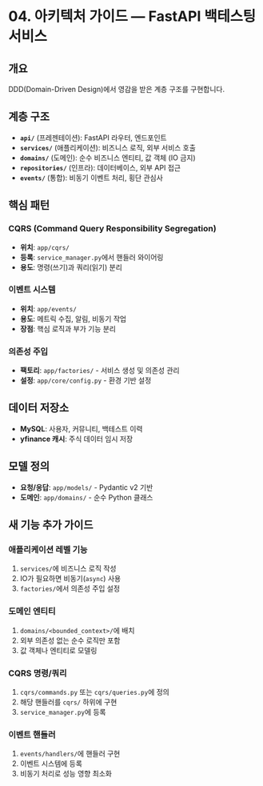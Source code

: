 # 04. 아키텍처 가이드 — FastAPI 백테스팅 서비스

## 개요
DDD(Domain-Driven Design)에서 영감을 받은 계층 구조를 구현합니다.

## 계층 구조
- **`api/`** (프레젠테이션): FastAPI 라우터, 엔드포인트
- **`services/`** (애플리케이션): 비즈니스 로직, 외부 서비스 호출
- **`domains/`** (도메인): 순수 비즈니스 엔티티, 값 객체 (IO 금지)
- **`repositories/`** (인프라): 데이터베이스, 외부 API 접근
- **`events/`** (통합): 비동기 이벤트 처리, 횡단 관심사

## 핵심 패턴

### CQRS (Command Query Responsibility Segregation)
- **위치**: `app/cqrs/`
- **등록**: `service_manager.py`에서 핸들러 와이어링
- **용도**: 명령(쓰기)과 쿼리(읽기) 분리

### 이벤트 시스템
- **위치**: `app/events/`
- **용도**: 메트릭 수집, 알림, 비동기 작업
- **장점**: 핵심 로직과 부가 기능 분리

### 의존성 주입
- **팩토리**: `app/factories/` - 서비스 생성 및 의존성 관리
- **설정**: `app/core/config.py` - 환경 기반 설정

## 데이터 저장소
- **MySQL**: 사용자, 커뮤니티, 백테스트 이력
- **yfinance 캐시**: 주식 데이터 임시 저장

## 모델 정의
- **요청/응답**: `app/models/` - Pydantic v2 기반
- **도메인**: `app/domains/` - 순수 Python 클래스

## 새 기능 추가 가이드

### 애플리케이션 레벨 기능
1. `services/`에 비즈니스 로직 작성
2. IO가 필요하면 비동기(`async`) 사용
3. `factories/`에서 의존성 주입 설정

### 도메인 엔티티
1. `domains/<bounded_context>/`에 배치
2. 외부 의존성 없는 순수 로직만 포함
3. 값 객체나 엔티티로 모델링

### CQRS 명령/쿼리
1. `cqrs/commands.py` 또는 `cqrs/queries.py`에 정의
2. 해당 핸들러를 `cqrs/` 하위에 구현
3. `service_manager.py`에 등록

### 이벤트 핸들러
1. `events/handlers/`에 핸들러 구현
2. 이벤트 시스템에 등록
3. 비동기 처리로 성능 영향 최소화
